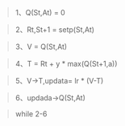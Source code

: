 > 1、Q(St,At) = 0

> 2、Rt,St+1 = setp(St,At)

> 3、V = Q(St,At)

> 4、T = Rt + y \* max(Q(St+1,a))

> 5、V->T,updata= lr \* (V-T)

> 6、updada->Q(St,At)

> while 2-6